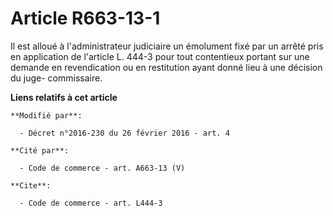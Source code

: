 # Article R663-13-1

Il est alloué à l'administrateur judiciaire un émolument fixé par un arrêté pris en application de l'article L. 444-3 pour
tout contentieux portant sur une demande en revendication ou en restitution ayant donné lieu à une décision du juge-
commissaire.

**Liens relatifs à cet article**

	**Modifié par**:

	  - Décret n°2016-230 du 26 février 2016 - art. 4

	**Cité par**:

	  - Code de commerce - art. A663-13 (V)

	**Cite**:

	  - Code de commerce - art. L444-3
